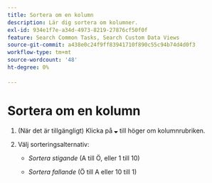 ```yaml
---
title: Sortera om en kolumn
description: Lär dig sortera om kolumner.
exl-id: 934e1f7e-a34d-4973-8219-27876cf50f0f
feature: Search Common Tasks, Search Custom Data Views
source-git-commit: a438e0c24f9ff83941710f890c55c94b74d4d0f3
workflow-type: tm+mt
source-wordcount: '48'
ht-degree: 0%

---
```


# Sortera om en kolumn

<!-- The same in new UI and legacy CM views -->

1. (När det är tillgängligt) Klicka på ![Nedåtpil](/help/search-social-commerce/assets/arrow-down-expand.png "Nedåtpil") till höger om kolumnrubriken.

1. Välj sorteringsalternativ:

   * *Sortera stigande* (A till Ö, eller 1 till 10)

   * *Sortera fallande* (Ö till A eller 10 till 1)
